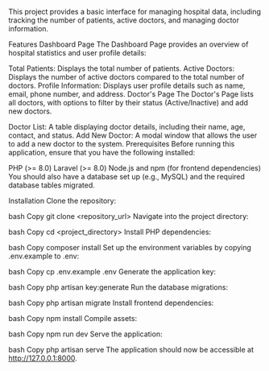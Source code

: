 This project provides a basic interface for managing hospital data, including tracking the number of patients, active doctors, and managing doctor information.

Features
Dashboard Page
The Dashboard Page provides an overview of hospital statistics and user profile details:

Total Patients: Displays the total number of patients.
Active Doctors: Displays the number of active doctors compared to the total number of doctors.
Profile Information: Displays user profile details such as name, email, phone number, and address.
Doctor's Page
The Doctor's Page lists all doctors, with options to filter by their status (Active/Inactive) and add new doctors.

Doctor List: A table displaying doctor details, including their name, age, contact, and status.
Add New Doctor: A modal window that allows the user to add a new doctor to the system.
Prerequisites
Before running this application, ensure that you have the following installed:

PHP (>= 8.0)
Laravel (>= 8.0)
Node.js and npm (for frontend dependencies)
You should also have a database set up (e.g., MySQL) and the required database tables migrated.

Installation
Clone the repository:

bash
Copy
git clone <repository_url>
Navigate into the project directory:

bash
Copy
cd <project_directory>
Install PHP dependencies:

bash
Copy
composer install
Set up the environment variables by copying .env.example to .env:

bash
Copy
cp .env.example .env
Generate the application key:

bash
Copy
php artisan key:generate
Run the database migrations:

bash
Copy
php artisan migrate
Install frontend dependencies:

bash
Copy
npm install
Compile assets:

bash
Copy
npm run dev
Serve the application:

bash
Copy
php artisan serve
The application should now be accessible at http://127.0.0.1:8000.
